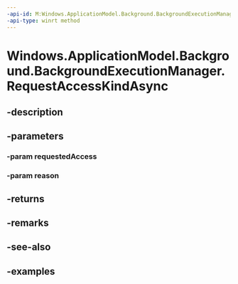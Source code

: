 ```yaml
---
-api-id: M:Windows.ApplicationModel.Background.BackgroundExecutionManager.RequestAccessKindAsync(Windows.ApplicationModel.Background.BackgroundAccessRequestKind,System.String)
-api-type: winrt method
---
```


<!-- Method syntax.
public IAsyncOperation<bool> BackgroundExecutionManager.RequestAccessKindAsync(BackgroundAccessRequestKind requestedAccess, String reason)
-->

# Windows.ApplicationModel.Background.BackgroundExecutionManager.RequestAccessKindAsync

## -description

## -parameters
### -param requestedAccess

### -param reason

## -returns

## -remarks

## -see-also

## -examples

